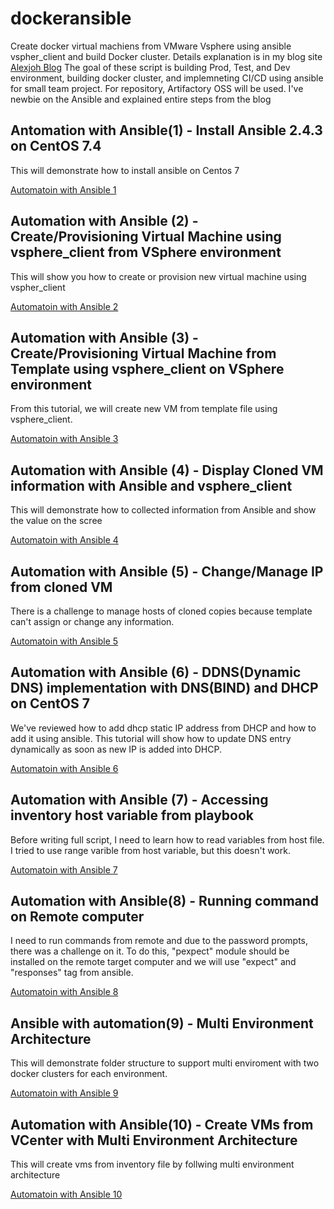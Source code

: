 # dockeransible
Create docker virtual machiens from VMware Vsphere using ansible vspher_client and build Docker cluster. Details explanation is in my blog site [Alexjoh Blog](https://alexjoh.blogspot.ca) The goal of these script is building Prod, Test, and Dev environment, building docker cluster, and implemneting CI/CD using ansible for small team project. For repository, Artifactory OSS will be used. I've newbie on the Ansible and explained entire steps from the blog

## Antomation with Ansible(1) - Install Ansible 2.4.3 on CentOS 7.4

This will demonstrate how to install ansible on Centos 7

[Automatoin with Ansible 1](https://alexjoh.blogspot.ca/2018/04/Automation-Ansible-Install-on-CentOS-7.html)

## Automation with Ansible (2) - Create/Provisioning Virtual Machine using vsphere_client from VSphere environment

This will show you how to create or provision new virtual machine using vspher_client

[Automatoin with Ansible 2](https://alexjoh.blogspot.ca/2018/04/Automation-Ansible-Create-Provisioning-VM-using-vsphereclient-VSphere.html)


## Automation with Ansible (3) - Create/Provisioning Virtual Machine from Template using vsphere_client on VSphere environment

From this tutorial, we will create new VM from template file using vsphere_client.

[Automatoin with Ansible 3](https://alexjoh.blogspot.ca/2018/04/Automation-Ansible-Create-Provision-VM-Template-using-vsphereclient-VSphere.html)

## Automation with Ansible (4) - Display Cloned VM information with Ansible and vsphere_client

This will demonstrate how to collected information from Ansible and show the value on the scree

[Automatoin with Ansible 4](https://alexjoh.blogspot.ca/2018/04/automation-ansible-display-information-variable-debug-vspherclient.html)

##  Automation with Ansible (5) - Change/Manage IP from cloned VM

There is a challenge to manage hosts of cloned copies because template can't assign or change any information.

[Automatoin with Ansible 5](https://alexjoh.blogspot.ca/2018/04/automation-ansible-Change-Manage-IP-Cloned-VM.html)

##  Automation with Ansible (6) - DDNS(Dynamic DNS) implementation with DNS(BIND) and DHCP on CentOS 7

We've reviewed how to add dhcp static IP address from DHCP and how to add it using ansible. This tutorial will show how to update DNS entry dynamically as soon as new IP is added into DHCP.

[Automatoin with Ansible 6](https://alexjoh.blogspot.ca/2018/04/automation-ansible-implement-ddns-bind-dhcp-centos-7.html)

## Automation with Ansible (7) - Accessing inventory host variable from playbook

Before writing full script, I need to learn how to read variables from host file. I tried to use range varible from host variable, but this doesn't work.

[Automatoin with Ansible 7](https://alexjoh.blogspot.ca/2018/04/automation-ansible-access-variable-inventory-host-playbook.html)

## Automation with Ansible(8) - Running command on Remote computer

I need to run commands from remote and due to the password prompts, there was a challenge on it. To do this, "pexpect" module should be installed on the remote target computer and we will use "expect" and "responses" tag from ansible.

[Automatoin with Ansible 8](https://alexjoh.blogspot.ca/2018/04/ansible-automation-run-execute-shell-command-remote-using-expect-responses.html)


##  Ansible with automation(9) - Multi Environment Architecture

This will demonstrate folder structure to support multi enviroment with two docker clusters for each environment.

[Automatoin with Ansible 9](https://alexjoh.blogspot.ca/2018/04/ansible-automation-multi-environment-docker-cluster-devops.html)



## Automation with Ansible(10) - Create VMs from VCenter with Multi Environment Architecture 

This will create vms from inventory file by follwing multi environment architecture

[Automatoin with Ansible 10](https://alexjoh.blogspot.ca/2018/04/automation-ansible-provision-create-vms-multi-environment-devops.html)


